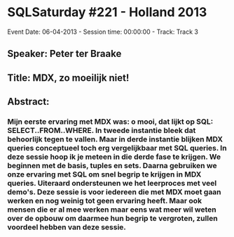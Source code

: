# SQLSaturday #221 - Holland 2013
Event Date: 06-04-2013 - Session time: 00:00:00 - Track: Track 3
## Speaker: Peter ter Braake
## Title: MDX, zo moeilijk niet!
## Abstract:
### Mijn eerste ervaring met MDX was: o mooi, dat lijkt op SQL: SELECT..FROM..WHERE. In tweede instantie bleek dat behoorlijk tegen te vallen. Maar in derde instantie blijken MDX queries conceptueel toch erg vergelijkbaar met SQL queries. In deze sessie hoop ik je meteen in die derde fase te krijgen. We beginnen met de basis, tuples en sets. Daarna gebruiken we onze ervaring met SQL om snel begrip te krijgen in MDX queries. Uiteraard ondersteunen we het leerproces met veel demo's. Deze sessie is voor iedereen die met MDX moet gaan werken en nog weinig tot geen ervaring heeft. Maar ook mensen die er al mee werken maar eens wat meer wil weten over de opbouw om daarmee hun begrip te vergroten, zullen voordeel hebben van deze sessie.
